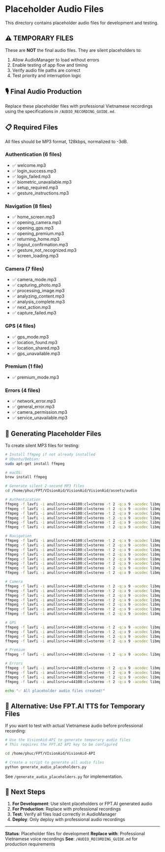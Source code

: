 # Placeholder Audio Files

This directory contains placeholder audio files for development and testing.

## ⚠️ TEMPORARY FILES

These are **NOT** the final audio files. They are silent placeholders to:
1. Allow AudioManager to load without errors
2. Enable testing of app flow and timing
3. Verify audio file paths are correct
4. Test priority and interruption logic

## 🎙️ Final Audio Production

Replace these placeholder files with professional Vietnamese recordings using the specifications in `/AUDIO_RECORDING_GUIDE.md`.

## 📋 Required Files

All files should be MP3 format, 128kbps, normalized to -3dB.

### Authentication (6 files)
- ✅ welcome.mp3
- ✅ login_success.mp3
- ✅ login_failed.mp3
- ✅ biometric_unavailable.mp3
- ✅ setup_required.mp3
- ✅ gesture_instructions.mp3

### Navigation (8 files)
- ✅ home_screen.mp3
- ✅ opening_camera.mp3
- ✅ opening_gps.mp3
- ✅ opening_premium.mp3
- ✅ returning_home.mp3
- ✅ logout_confirmation.mp3
- ✅ gesture_not_recognized.mp3
- ✅ screen_loading.mp3

### Camera (7 files)
- ✅ camera_mode.mp3
- ✅ capturing_photo.mp3
- ✅ processing_image.mp3
- ✅ analyzing_content.mp3
- ✅ analysis_complete.mp3
- ✅ next_action.mp3
- ✅ capture_failed.mp3

### GPS (4 files)
- ✅ gps_mode.mp3
- ✅ location_found.mp3
- ✅ location_shared.mp3
- ✅ gps_unavailable.mp3

### Premium (1 file)
- ✅ premium_mode.mp3

### Errors (4 files)
- ✅ network_error.mp3
- ✅ general_error.mp3
- ✅ camera_permission.mp3
- ✅ service_unavailable.mp3

## 🔄 Generating Placeholder Files

To create silent MP3 files for testing:

```bash
# Install ffmpeg if not already installed
# Ubuntu/Debian:
sudo apt-get install ffmpeg

# macOS:
brew install ffmpeg

# Generate silent 2-second MP3 files
cd /home/phuc/FPT/VIsionAid/VisionAid/VisionAid/assets/audio

# Authentication
ffmpeg -f lavfi -i anullsrc=r=44100:cl=stereo -t 2 -q:a 9 -acodec libmp3lame authentication/welcome.mp3
ffmpeg -f lavfi -i anullsrc=r=44100:cl=stereo -t 2 -q:a 9 -acodec libmp3lame authentication/login_success.mp3
ffmpeg -f lavfi -i anullsrc=r=44100:cl=stereo -t 2 -q:a 9 -acodec libmp3lame authentication/login_failed.mp3
ffmpeg -f lavfi -i anullsrc=r=44100:cl=stereo -t 2 -q:a 9 -acodec libmp3lame authentication/biometric_unavailable.mp3
ffmpeg -f lavfi -i anullsrc=r=44100:cl=stereo -t 2 -q:a 9 -acodec libmp3lame authentication/setup_required.mp3
ffmpeg -f lavfi -i anullsrc=r=44100:cl=stereo -t 2 -q:a 9 -acodec libmp3lame authentication/gesture_instructions.mp3

# Navigation
ffmpeg -f lavfi -i anullsrc=r=44100:cl=stereo -t 2 -q:a 9 -acodec libmp3lame navigation/home_screen.mp3
ffmpeg -f lavfi -i anullsrc=r=44100:cl=stereo -t 2 -q:a 9 -acodec libmp3lame navigation/opening_camera.mp3
ffmpeg -f lavfi -i anullsrc=r=44100:cl=stereo -t 2 -q:a 9 -acodec libmp3lame navigation/opening_gps.mp3
ffmpeg -f lavfi -i anullsrc=r=44100:cl=stereo -t 2 -q:a 9 -acodec libmp3lame navigation/opening_premium.mp3
ffmpeg -f lavfi -i anullsrc=r=44100:cl=stereo -t 2 -q:a 9 -acodec libmp3lame navigation/returning_home.mp3
ffmpeg -f lavfi -i anullsrc=r=44100:cl=stereo -t 2 -q:a 9 -acodec libmp3lame navigation/logout_confirmation.mp3
ffmpeg -f lavfi -i anullsrc=r=44100:cl=stereo -t 2 -q:a 9 -acodec libmp3lame navigation/gesture_not_recognized.mp3
ffmpeg -f lavfi -i anullsrc=r=44100:cl=stereo -t 2 -q:a 9 -acodec libmp3lame navigation/screen_loading.mp3

# Camera
ffmpeg -f lavfi -i anullsrc=r=44100:cl=stereo -t 2 -q:a 9 -acodec libmp3lame camera/camera_mode.mp3
ffmpeg -f lavfi -i anullsrc=r=44100:cl=stereo -t 2 -q:a 9 -acodec libmp3lame camera/capturing_photo.mp3
ffmpeg -f lavfi -i anullsrc=r=44100:cl=stereo -t 2 -q:a 9 -acodec libmp3lame camera/processing_image.mp3
ffmpeg -f lavfi -i anullsrc=r=44100:cl=stereo -t 2 -q:a 9 -acodec libmp3lame camera/analyzing_content.mp3
ffmpeg -f lavfi -i anullsrc=r=44100:cl=stereo -t 2 -q:a 9 -acodec libmp3lame camera/analysis_complete.mp3
ffmpeg -f lavfi -i anullsrc=r=44100:cl=stereo -t 2 -q:a 9 -acodec libmp3lame camera/next_action.mp3
ffmpeg -f lavfi -i anullsrc=r=44100:cl=stereo -t 2 -q:a 9 -acodec libmp3lame camera/capture_failed.mp3

# GPS
ffmpeg -f lavfi -i anullsrc=r=44100:cl=stereo -t 2 -q:a 9 -acodec libmp3lame gps/gps_mode.mp3
ffmpeg -f lavfi -i anullsrc=r=44100:cl=stereo -t 2 -q:a 9 -acodec libmp3lame gps/location_found.mp3
ffmpeg -f lavfi -i anullsrc=r=44100:cl=stereo -t 2 -q:a 9 -acodec libmp3lame gps/location_shared.mp3
ffmpeg -f lavfi -i anullsrc=r=44100:cl=stereo -t 2 -q:a 9 -acodec libmp3lame gps/gps_unavailable.mp3

# Premium
ffmpeg -f lavfi -i anullsrc=r=44100:cl=stereo -t 2 -q:a 9 -acodec libmp3lame premium/premium_mode.mp3

# Errors
ffmpeg -f lavfi -i anullsrc=r=44100:cl=stereo -t 2 -q:a 9 -acodec libmp3lame errors/network_error.mp3
ffmpeg -f lavfi -i anullsrc=r=44100:cl=stereo -t 2 -q:a 9 -acodec libmp3lame errors/general_error.mp3
ffmpeg -f lavfi -i anullsrc=r=44100:cl=stereo -t 2 -q:a 9 -acodec libmp3lame errors/camera_permission.mp3
ffmpeg -f lavfi -i anullsrc=r=44100:cl=stereo -t 2 -q:a 9 -acodec libmp3lame errors/service_unavailable.mp3

echo "✅ All placeholder audio files created!"
```

## 🎯 Alternative: Use FPT.AI TTS for Temporary Files

If you want to test with actual Vietnamese audio before professional recording:

```bash
# Use the VisionAid-API to generate temporary audio files
# This requires the FPT.AI API key to be configured

cd /home/phuc/FPT/VIsionAid/VisionAid-API

# Create a script to generate all audio files
python generate_audio_placeholders.py
```

See `/generate_audio_placeholders.py` for implementation.

## 📝 Next Steps

1. **For Development**: Use silent placeholders or FPT.AI generated audio
2. **For Production**: Replace with professional recordings
3. **Test**: Verify all files load correctly in AudioManager
4. **Deploy**: Only deploy with professional audio recordings

---

**Status**: Placeholder files for development
**Replace with**: Professional Vietnamese voice recordings
**See**: `/AUDIO_RECORDING_GUIDE.md` for production requirements
